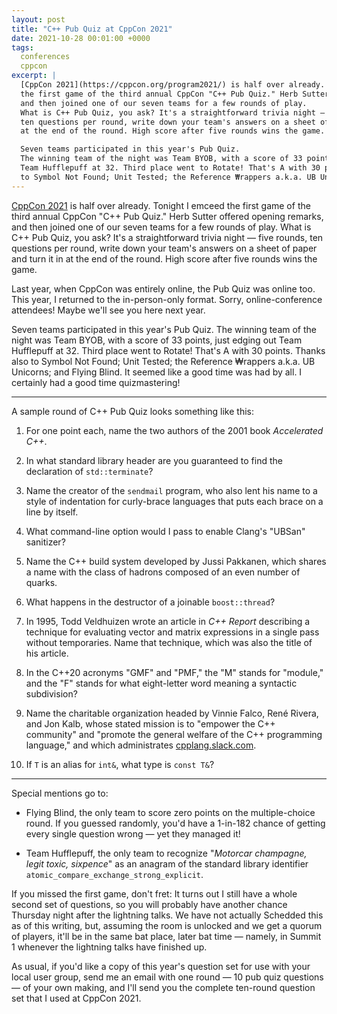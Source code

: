 ```yaml
---
layout: post
title: "C++ Pub Quiz at CppCon 2021"
date: 2021-10-28 00:01:00 +0000
tags:
  conferences
  cppcon
excerpt: |
  [CppCon 2021](https://cppcon.org/program2021/) is half over already. Tonight I emceed
  the first game of the third annual CppCon "C++ Pub Quiz." Herb Sutter offered opening remarks,
  and then joined one of our seven teams for a few rounds of play.
  What is C++ Pub Quiz, you ask? It's a straightforward trivia night — five rounds,
  ten questions per round, write down your team's answers on a sheet of paper and turn it in
  at the end of the round. High score after five rounds wins the game.

  Seven teams participated in this year's Pub Quiz.
  The winning team of the night was Team BYOB, with a score of 33 points, just edging out
  Team Hufflepuff at 32. Third place went to Rotate! That's A with 30 points. Thanks also
  to Symbol Not Found; Unit Tested; the Reference ₩rappers a.k.a. UB Unicorns; and Flying Blind.
---
```


[CppCon 2021](https://cppcon.org/program2021/) is half over already. Tonight I emceed
the first game of the third annual CppCon "C++ Pub Quiz." Herb Sutter offered opening remarks,
and then joined one of our seven teams for a few rounds of play.
What is C++ Pub Quiz, you ask? It's a straightforward trivia night — five rounds,
ten questions per round, write down your team's answers on a sheet of paper and turn it in
at the end of the round. High score after five rounds wins the game.

Last year, when CppCon was entirely online, the Pub Quiz was online too. This year, I returned
to the in-person-only format. Sorry, online-conference attendees! Maybe we'll see you here
next year.

Seven teams participated in this year's Pub Quiz.
The winning team of the night was Team BYOB, with a score of 33 points, just edging out
Team Hufflepuff at 32. Third place went to Rotate! That's A with 30 points. Thanks also
to Symbol Not Found; Unit Tested; the Reference ₩rappers a.k.a. UB Unicorns; and Flying Blind.
It seemed like a good time was had by all. I certainly had a good time quizmastering!

----

A sample round of C++ Pub Quiz looks something like this:

1. For one point each, name the two authors of the 2001 book _Accelerated C++_.

2. In what standard library header are you guaranteed to find the declaration of `std::terminate`?

3. Name the creator of the `sendmail` program, who also lent his name to a style of indentation
   for curly-brace languages that puts each brace on a line by itself.

4. What command-line option would I pass to enable Clang's "UBSan" sanitizer?

5. Name the C++ build system developed by Jussi Pakkanen, which shares a name with
   the class of hadrons composed of an even number of quarks.

6. What happens in the destructor of a joinable `boost::thread`?

7. In 1995, Todd Veldhuizen wrote an article in _C++ Report_ describing a technique
   for evaluating vector and matrix expressions in a single pass without temporaries.
   Name that technique, which was also the title of his article.

8. In the C++20 acronyms "GMF" and "PMF," the "M" stands for "module," and the "F"
   stands for what eight-letter word meaning a syntactic subdivision?

9. Name the charitable organization headed by Vinnie Falco, René Rivera, and Jon Kalb,
   whose stated mission is to "empower the C++ community" and "promote the general
   welfare of the C++ programming language," and which administrates
   [cpplang.slack.com](https://cppalliance.org/slack/).

10. If `T` is an alias for `int&`, what type is `const T&`?

----

Special mentions go to:

- Flying Blind, the only team to score zero points on the multiple-choice round.
  If you guessed randomly, you'd have a 1-in-182 chance of getting every single
  question wrong — yet they managed it!

- Team Hufflepuff, the only team to recognize "_Motorcar champagne, legit toxic, sixpence_"
  as an anagram of the standard library identifier `atomic_compare_exchange_strong_explicit`.

If you missed the first game, don't fret: It turns out I still have a whole
second set of questions, so you will probably have another chance Thursday night
after the lightning talks. We have not actually Schedded this as of this writing,
but, assuming the room is unlocked and we get a quorum of players, it'll be
in the same bat place, later bat time — namely, in Summit 1 whenever the lightning talks
have finished up.

As usual, if you'd like a copy of this year's question set
for use with your local user group, send me an email with one round —
10 pub quiz questions — of your own making, and I'll send you the complete
ten-round question set that I used at CppCon 2021.
